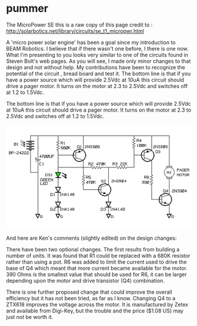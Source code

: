 # pummer

The MicroPower SE 
this is a raw copy of this page
credit to : http://solarbotics.net/library/circuits/se_t1_micropwr.html

A 'micro power solar engine' has been a goal since my introduction to BEAM Robotics.
I believe that if there wasn't one before, I there is one now. What I'm presenting to you looks very similar 
to one of the circuits found in Steven Bolt's web pages. As you will see, I made only minor changes to that design and not without help. 
My contributions have been to recognize the potential of the circuit , bread board and test it. 
The bottom line is that if you have a power source which will provide 2.5Vdc at 10uA this circuit should drive a pager motor. 
It turns on the motor at 2.3 to 2.5Vdc and switches off at 1.2 to 1.5Vdc.

The bottom line is that if you have a power source which will provide 2.5Vdc at 10uA this circuit should drive a pager motor. 
It turns on the motor at 2.3 to 2.5Vdc and switches off at 1.2 to 1.5Vdc.

![micropower_se2.jpg](/Pict/micropower_se2.jpg)

And here are Ken's comments (slightly edited) on the design changes:

There have been two optional changes.
The first results from building a number of units. It was found that R1 could be replaced with a 680K resistor rather than using a pot. R6 was added to limit the current used to drive the base of Q4 which meant that more current became available for the motor. 390 Ohms is the smallest value that should be used for R6, it can be larger depending upon the motor and drive transistor (Q4) combination.

There is one further proposed change that could improve the overall efficiency but it has not been tried, as far as I know. Changing Q4 to a ZTX618 improves the voltage across the motor. It is manufactured by Zetex and available from Digi-Key, but the trouble and the price ($1.08 US) may just not be worth it.
